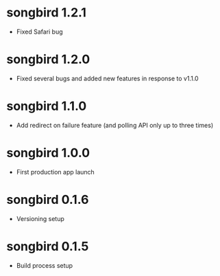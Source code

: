 # songbird 1.2.1

- Fixed Safari bug

# songbird 1.2.0

- Fixed several bugs and added new features in response to v1.1.0

# songbird 1.1.0

- Add redirect on failure feature (and polling API only up to three times)

# songbird 1.0.0

- First production app launch

# songbird 0.1.6

- Versioning setup


# songbird 0.1.5

- Build process setup
